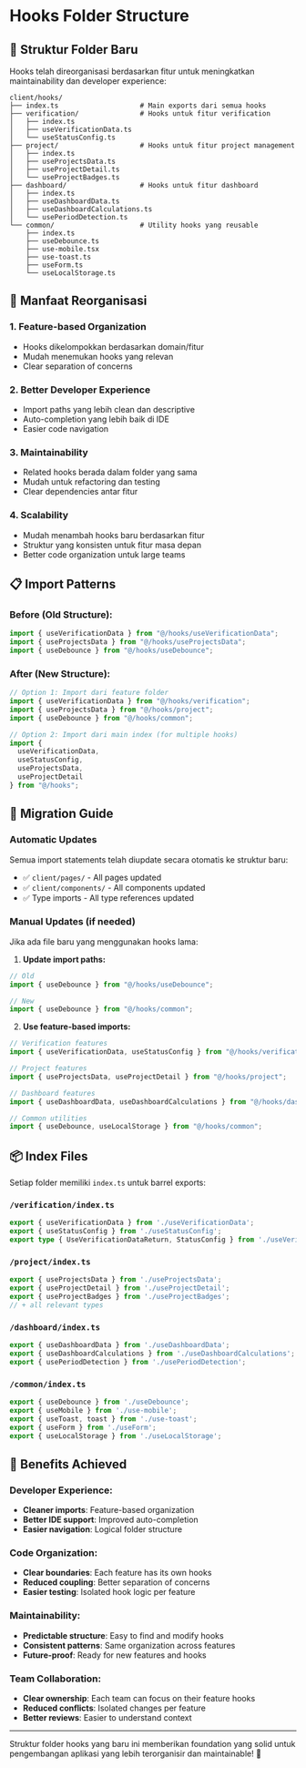 # Hooks Folder Structure

## 📁 Struktur Folder Baru

Hooks telah direorganisasi berdasarkan fitur untuk meningkatkan maintainability dan developer experience:

```
client/hooks/
├── index.ts                    # Main exports dari semua hooks
├── verification/               # Hooks untuk fitur verification
│   ├── index.ts
│   ├── useVerificationData.ts
│   └── useStatusConfig.ts
├── project/                    # Hooks untuk fitur project management
│   ├── index.ts
│   ├── useProjectsData.ts
│   ├── useProjectDetail.ts
│   └── useProjectBadges.ts
├── dashboard/                  # Hooks untuk fitur dashboard
│   ├── index.ts
│   ├── useDashboardData.ts
│   ├── useDashboardCalculations.ts
│   └── usePeriodDetection.ts
└── common/                     # Utility hooks yang reusable
    ├── index.ts
    ├── useDebounce.ts
    ├── use-mobile.tsx
    ├── use-toast.ts
    ├── useForm.ts
    └── useLocalStorage.ts
```

## 🎯 Manfaat Reorganisasi

### 1. **Feature-based Organization**
- Hooks dikelompokkan berdasarkan domain/fitur
- Mudah menemukan hooks yang relevan
- Clear separation of concerns

### 2. **Better Developer Experience**
- Import paths yang lebih clean dan descriptive
- Auto-completion yang lebih baik di IDE
- Easier code navigation

### 3. **Maintainability**
- Related hooks berada dalam folder yang sama
- Mudah untuk refactoring dan testing
- Clear dependencies antar fitur

### 4. **Scalability**
- Mudah menambah hooks baru berdasarkan fitur
- Struktur yang konsisten untuk fitur masa depan
- Better code organization untuk large teams

## 📋 Import Patterns

### Before (Old Structure):
```typescript
import { useVerificationData } from "@/hooks/useVerificationData";
import { useProjectsData } from "@/hooks/useProjectsData";
import { useDebounce } from "@/hooks/useDebounce";
```

### After (New Structure):
```typescript
// Option 1: Import dari feature folder
import { useVerificationData } from "@/hooks/verification";
import { useProjectsData } from "@/hooks/project";
import { useDebounce } from "@/hooks/common";

// Option 2: Import dari main index (for multiple hooks)
import { 
  useVerificationData, 
  useStatusConfig,
  useProjectsData,
  useProjectDetail 
} from "@/hooks";
```

## 🔄 Migration Guide

### Automatic Updates
Semua import statements telah diupdate secara otomatis ke struktur baru:

- ✅ `client/pages/` - All pages updated
- ✅ `client/components/` - All components updated
- ✅ Type imports - All type references updated

### Manual Updates (if needed)
Jika ada file baru yang menggunakan hooks lama:

1. **Update import paths:**
```typescript
// Old
import { useDebounce } from "@/hooks/useDebounce";

// New
import { useDebounce } from "@/hooks/common";
```

2. **Use feature-based imports:**
```typescript
// Verification features
import { useVerificationData, useStatusConfig } from "@/hooks/verification";

// Project features
import { useProjectsData, useProjectDetail } from "@/hooks/project";

// Dashboard features
import { useDashboardData, useDashboardCalculations } from "@/hooks/dashboard";

// Common utilities
import { useDebounce, useLocalStorage } from "@/hooks/common";
```

## 📦 Index Files

Setiap folder memiliki `index.ts` untuk barrel exports:

### `/verification/index.ts`
```typescript
export { useVerificationData } from './useVerificationData';
export { useStatusConfig } from './useStatusConfig';
export type { UseVerificationDataReturn, StatusConfig } from './useVerificationData';
```

### `/project/index.ts`
```typescript
export { useProjectsData } from './useProjectsData';
export { useProjectDetail } from './useProjectDetail';
export { useProjectBadges } from './useProjectBadges';
// + all relevant types
```

### `/dashboard/index.ts`
```typescript
export { useDashboardData } from './useDashboardData';
export { useDashboardCalculations } from './useDashboardCalculations';
export { usePeriodDetection } from './usePeriodDetection';
```

### `/common/index.ts`
```typescript
export { useDebounce } from './useDebounce';
export { useMobile } from './use-mobile';
export { useToast, toast } from './use-toast';
export { useForm } from './useForm';
export { useLocalStorage } from './useLocalStorage';
```

## 🎉 Benefits Achieved

### Developer Experience:
- **Cleaner imports**: Feature-based organization
- **Better IDE support**: Improved auto-completion
- **Easier navigation**: Logical folder structure

### Code Organization:
- **Clear boundaries**: Each feature has its own hooks
- **Reduced coupling**: Better separation of concerns
- **Easier testing**: Isolated hook logic per feature

### Maintainability:
- **Predictable structure**: Easy to find and modify hooks
- **Consistent patterns**: Same organization across features
- **Future-proof**: Ready for new features and hooks

### Team Collaboration:
- **Clear ownership**: Each team can focus on their feature hooks
- **Reduced conflicts**: Isolated changes per feature
- **Better reviews**: Easier to understand context

---

Struktur folder hooks yang baru ini memberikan foundation yang solid untuk pengembangan aplikasi yang lebih terorganisir dan maintainable! 🚀
